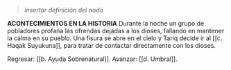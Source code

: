 > *insertar definición del nodo*

**ACONTECIMIENTOS EN LA HISTORIA**
Durante la noche un grupo de pobladores profana las ofrendas dejadas a los dioses, fallando en mantener la calma en su pueblo. Una fisura se abre en el cielo y Tariq decide ir al [[c. Haqak Suyukuna]], para tratar de contactar directamente con los dioses.

Regresar: [[b. Ayuda Sobrenatural]].
Avanzar: [[d. Umbral]].